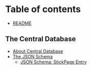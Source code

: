 # Table of contents

* [README](README.md)

## The Central Database <a id="central-db"></a>

* [About Central Database](central-db/about-central-database.md)
* [The JSON Schema](central-db/schema/README.md)
  * [JSON Schema: StickPage Entry](central-db/schema/stickpage.md)

